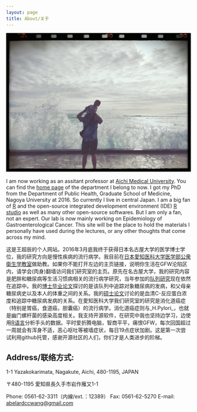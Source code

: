 ```yaml
---
layout: page
title: About/关于
---
```


![me](image/bg.jpg)

I am now working as an assitant professor at [Aichi Medical University](http://www.aichi-med-u.ac.jp/). You can find the [home page](https://sites.google.com/site/aichimeduniv/home) of the department I belong to now. I got my PhD from the Department of Public Health, Graduate School of Medicine, Nagoya University at 2016. So currently I live in central Japan. I am a big fan of [R](https://www.r-project.org/) and the open-source integrated development environment (IDE) [R studio](https://www.rstudio.com/) as well as many other open-source softwares. But I am only a fan, not an expert. Our lab is now mainly working on Epidemiology of Gastroenterological Cancer. This site will be the place to hold the materials I personally have used during the lectures, or any other thoughts that come across my mind. 

这是王超辰的个人网站。2016年3月底我终于获得日本名古屋大学的医学博士学位，我的研究方向是慢性疾病的流行病学。我目前在[日本愛知医科大学医学部公衆衛生学教室](https://sites.google.com/site/aichimeduniv/home)做助教。如果你不能打开左边的主页链接，说明你生活在GFW沦陷区内，请学会(肉身)翻墙访问我们研究室的主页。原先在名古屋大学，我的研究内容是肥胖和糖尿病等生活习惯病相关的流行病学研究，当年参加的[队列研究](http://koei-nagoya.blogspot.jp/)现在依然在追踪中。我的[博士毕业论文](http://www.sciencedirect.com/science/article/pii/S0091743515002376)探讨的是该队列中追踪对象糖尿病的发病，和父母亲糖尿病史以及本人的体重之间的关系。我的[硕士论文](http://onlinelibrary.wiley.com/doi/10.1002/dmrr.2406/abstract;jsessionid=DB436E7BB3CAA80200D760D7C72095D8.f04t02)讨论的是血清C-反应蛋白浓度和追踪中糖尿病发病的关系。在愛知医科大学我们研究室的研究是消化道癌症（特别是胃癌，食道癌，胆囊癌）的流行病学。消化道癌症则与_H.Pylori_，也就是幽门螺杆菌的感染高度相关。我支持开源软件，在研究中我也坚持边学习，边使用[R语言](https://www.r-project.org/)分析手头的数据。平时爱折腾电脑，智商平平，痛恨GFW，每次回国超过一周就会有浑身不适，恶心呕吐等被墙症状，每日19点症状加剧。这是第一次尝试利用github托管，感谢开源社区的人们，你们才是人类进步的阶梯。


## Address/联络方式: 

1-1 Yazakokarimata, Nagakute, Aichi, 480-1195, JAPAN

〒480-1195 愛知県長久手市岩作雁又1-1

Phone:	0561-62-3311（内線/ext.：12389）
Fax:	  0561-62-5270
E-mail:	abelardccwang@gmail.com

